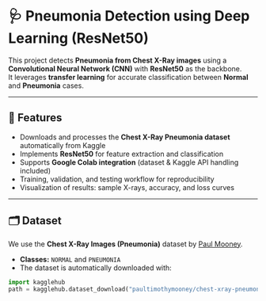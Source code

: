 # 🩺 Pneumonia Detection using Deep Learning (ResNet50)

This project detects **Pneumonia from Chest X-Ray images** using a **Convolutional Neural Network (CNN)** with **ResNet50** as the backbone.  
It leverages **transfer learning** for accurate classification between **Normal** and **Pneumonia** cases.

---

## 📌 Features
- Downloads and processes the **Chest X-Ray Pneumonia dataset** automatically from Kaggle  
- Implements **ResNet50** for feature extraction and classification  
- Supports **Google Colab integration** (dataset & Kaggle API handling included)  
- Training, validation, and testing workflow for reproducibility  
- Visualization of results: sample X-rays, accuracy, and loss curves  

---

## 🗂 Dataset
We use the **Chest X-Ray Images (Pneumonia)** dataset by [Paul Mooney](https://www.kaggle.com/paultimothymooney/chest-xray-pneumonia).  
- **Classes:** `NORMAL` and `PNEUMONIA`  
- The dataset is automatically downloaded with:
```python
import kagglehub
path = kagglehub.dataset_download("paultimothymooney/chest-xray-pneumonia")
